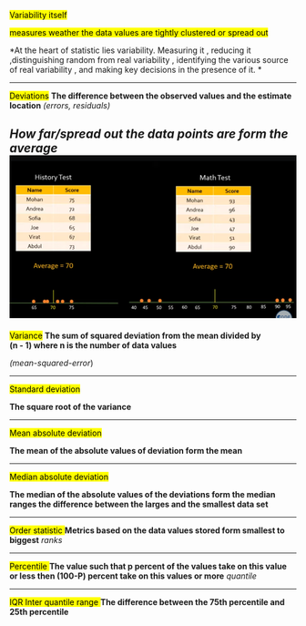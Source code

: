 
<mark class="hltr-grses">Variability itself</mark>

<mark class="hltr-szopen">measures weather the data values are tightly  clustered or spread out</mark>

*At the heart of statistic lies variability. 
Measuring it , reducing it ,distinguishing random from real variability , identifying the various source of real variability , and making key decisions in the presence of it. *

---

<mark class="hltr-try">Deviations</mark>
**The difference between the observed values and the estimate location**
*(errors, residuals)*

*How far/spread out  the data points are form the average*
![Pasted_image_20230108112000.png](/static/Pasted_image_20230108112000.png)
---
<mark class="hltr-try">Variance</mark>
**The sum of squared deviation from the mean divided by   
(n - 1) where n is the number of data values** 

*(mean-squared-error*)

---

<mark class="hltr-try">Standard  deviation</mark>

**The square  root of the variance** 

---
<mark class="hltr-try">Mean absolute deviation </mark>

**The mean of the  absolute values of deviation form the mean** 

---
<mark class="hltr-try">Median absolute deviation </mark>


**The median of the absolute values of the deviations form the median ranges the difference between the larges and the smallest data set** 

----

<mark class="hltr-try">Order statistic </mark>
**Metrics based on the data values stored form smallest to biggest** 
*ranks*

---
<mark class="hltr-try">Percentile </mark>
**The value such that p percent of the values take on this value or less then  (100-P) percent take on this values or more** 
*quantile*

---
<mark class="hltr-try">IQR Inter quantile range </mark>
**The difference between the 75th percentile and 25th percentile** 
